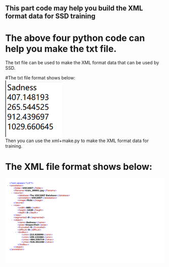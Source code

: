 ## This part code may help you build the XML format data for SSD training
# The above four python code can help you make the txt file.<br>
The txt file can be used to make the XML format data that can be used by SSD. <br>

#The txt file format shows below: <br>
![txt](txt.png)
<br>
Then you can use the xml+make.py to make the XML format data for training. <br>

# The XML file format shows below: <br>
![XML](xml.png)
